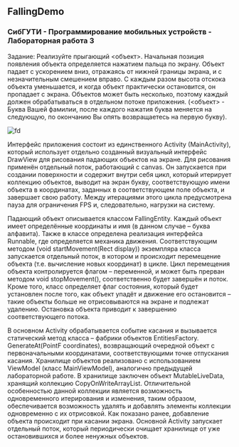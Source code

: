 ## FallingDemo
### СибГУТИ - Программирование мобильных устройств - Лабораторная работа 3
Задание: Реализуйте прыгающий <объект>. Начальная позиция появления объекта определяется нажатием пальца по экрану. Объект падает с ускорением вниз, отражаясь от нижней границы экрана, и с незначительным смешением вправо. С каждым разом высота отскока объекта уменьшается, и когда объект практически остановится, он пропадает с экрана. Объектов может быть несколько, поэтому каждый должен обрабатываться в отдельном потоке приложения. (<объект> - Буква Вашей фамилии, после каждого нажатия буква меняется на следующую, по окончанию Вы опять возвращаетесь на первую букву).

![fd](https://user-images.githubusercontent.com/86118729/194914002-c0f771fb-c2a8-41cb-bc6b-9e5fae636077.png)

Интерфейс приложения состоит из единственного Activity (MainActivity), который использует отдельно созданный визуальный интерфейс DrawView для рисования падающих объектов на экране. Для рисования применён отдельный поток, работающий с canvas. Он запускается при создании поверхности и содержит внутри себя цикл, который итерирует коллекцию объектов, выводит на экран букву, соответствующую имени объекта в координатах, заданных в соответствующем поле объекта, и завершает свою работу.  Между итерациями этого цикла предусмотрена пауза для ограничения FPS и, следовательно, нагрузки на систему.

Падающий объект описывается классом FallingEntity. Каждый объект имеет определённые координаты и имя (в данном случае – буква алфавита). Также в классе определена реализация интерфейса Runnable, где определяется механика движения. Соответствующим методом (void startMovement(Rect display)) экземпляра класса запускается отдельный поток, в котором и происходит перемещение объекта (т.е. вычисление новых координат) в цикле. Цикл перемещения объекта контролируется флагом – переменной, и может быть прерван методом void stopMovement(), соответственно будет завершён и поток. Кроме того, класс определяет флаг состояния, который будет установлен после того, как объект упадёт и движение его остановится – такие объекты больше не отрисовываются на экране и подлежат удалению. Остановка объекта приводит к завершению соответствующего потока. 

В основном Activity обрабатывается событие касания и вызывается статический метод класса – фабрики объектов EntitiesFactory. GenerateAt(PointF coordinates), возвращающий очередной объект с первоначальными координатами, соответствующими точке отпускания касания. 
Хранилище объектов реализовано с использованием ViewModel (класс MainViewModel), аналогично предыдущей лабораторной работе. В хранилище заключен объект MutableLiveData, хранящий коллекцию CopyOnWriteArrayList. Отличительной особенностью данной коллекции является возможность одновременного итерирования и изменения, таким образом, обеспечивается возможность удалять и добавлять элементы коллекции одновременно с их отрисовкой. Как показано ранее, добавление объекта происходит при касании экрана. Основной Activity запускает отдельный поток, который периодически очищает хранилище от уже остановившихся и более ненужных объектов. 
